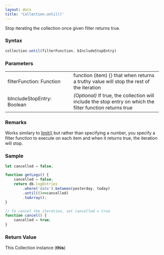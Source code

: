 ```yaml
---
layout: docs
title: 'Collection.until()'
---
```

Stop iterating the collection once given filter returns true.

### Syntax

```javascript
collection.until(filterFunction, bIncludeStopEntry)
```

### Parameters
<table>
<tr><td width=200>filterFunction: Function</td><td>function (item) {} that when returns a truthy value will stop the rest of the iteration</td></tr>
<tr><td>bIncludeStopEntry: Boolean</td><td><i>(Optional)</i> If true, the collection will include the stop entry on which the filter function returns true</td></tr>
</table>

### Remarks

Works similary to [limit()](Collection.limit()) but rather than specifying a number, you specify a filter function to execute on each item and when it returns true, the iteration will stop.

### Sample

```javascript
let cancelled = false;

function getLogs() {
    cancelled = false;
    return db.logEntries
        .where('date').between(yesterday, today)
        .until(()=>cancelled)
        .toArray();
}

// To cancel the iteration, set cancelled = true
function cancel() {
    cancelled = true;
}
```

### Return Value

This Collection instance (**this**)
